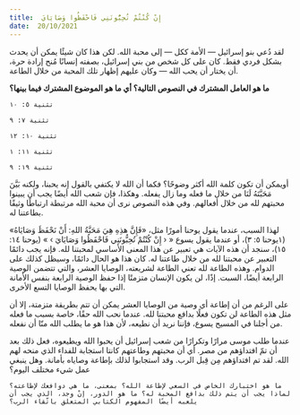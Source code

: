 ```yaml
---
title:  إِنْ كُنْتُمْ تُحِبُّونَنِي فَاحْفَظُوا وَصَايَايَ
date:  20/10/2021
---
```


لقد دُعي بنو إسرائيل — الأمة ككل — إلى محبة الله. لكن هذا كان شيئًا يمكن أن يحدث بشكل فردي فقط. كان على كل شخص من بني إسرائيل، بصفته إنسانًا مُنح إرادة حرة، أن يختار أن يحب الله — وكان عليهم إظهار تلك المحبة من خلال الطاعة.

**ما هو العامل المشترك في النصوص التالية؟ أي ما هو الموضوع المشترك فيما بينها؟**

`تثنية ٥: ١٠`

`تثنية ٧: ٩`

`تثنية ١٠: ١٢`

`تثنية ١١: ١`

`تثنية ١٩: ٩`

أويمكن أن تكون كلمة الله أكثر وضوحًا؟ فكما أن الله لا يكتفي بالقول إنه يحبنا، ولكنه بَيَّنَ مَحَبَّتَهُ لَنَا من خلال ما فعله وما زال يفعله. وهكذا، فإن شعب الله أيضًا يجب أن يبينوا محبتهم لله من خلال أفعالهم. وفي هذه النصوص نرى أن محبة الله مرتبطة ارتباطًا وثيقًا بطاعتنا له.

لهذا السبب، عندما يقول يوحنا أمورًا مثل، «فَإِنَّ هذِهِ هِيَ مَحَبَّةُ اللهِ: أَنْ نَحْفَظَ وَصَايَاهُ» (١يوحنا ٥: ٣)، أو عندما يقول يسوع « ‹ إِنْ كُنْتُمْ تُحِبُّونَنِي فَاحْفَظُوا وَصَايَايَ › » (يوحنا ١٤: ١٥)، سنجد أن هذه الآيات هي تعبير عن هذا المعنى الأساسي لمحبتنا لله. فإنه يجب دائمًا التعبير عن محبتنا لله من خلال طاعتنا له. كان هذا هو الحال دائمًا، وسيظل كذلك على الدوام. وهذه الطاعة لله تعني الطاعة لشريعته، الوصايا العشر، والتي تتضمن الوصية الرابعة أيضًا، السبت. إذًا، لن يكون الإنسان متزمتًا إذا حفظ الوصية الرابعة بنفس الأمانة التي بها يحفظ الوصايا التسع الأخرى.

على الرغم من أن إطاعة أي وصية من الوصايا العشر يمكن أن تتم بطريقة متزمتة، إلا أن مثل هذه الطاعة لن تكون فعلًا بدافع محبتنا لله. عندما نحب الله حقًا، خاصة بسبب ما فعله من أجلنا في المسيح يسوع، فإننا نريد أن نطيعه، لأن هذا هو ما يطلب الله منّا أن نفعله.

عندما طلب موسى مرارًا وتكرارًا من شعب إسرائيل أن يحبوا الله ويطيعوه، فعل ذلك بعد أن تمّ افتداؤهم من مصر. أي أن محبتهم وطاعتهم كانتا استجابة للفداء الذي منحه لهم الله. لقد تم افتداؤهم مِن قِبل الرب. وقد استجابوا لذلك بإطاعة وصاياه بأمانة. وهل ينبغي عمل شيء مختلف اليوم؟

`ما هو اختبارك الخاص في السعي لإطاعة الله؟ بمعنى، ما هي دوافعك لإطاعته؟ لماذا يجب أن يتم ذلك بدافع المحبة له؟ ما هو الدور، إنْ وجد، الذي يجب أن يلعبه أيضًا المفهوم الكتابي المتعلق باتّقاء الرب؟`